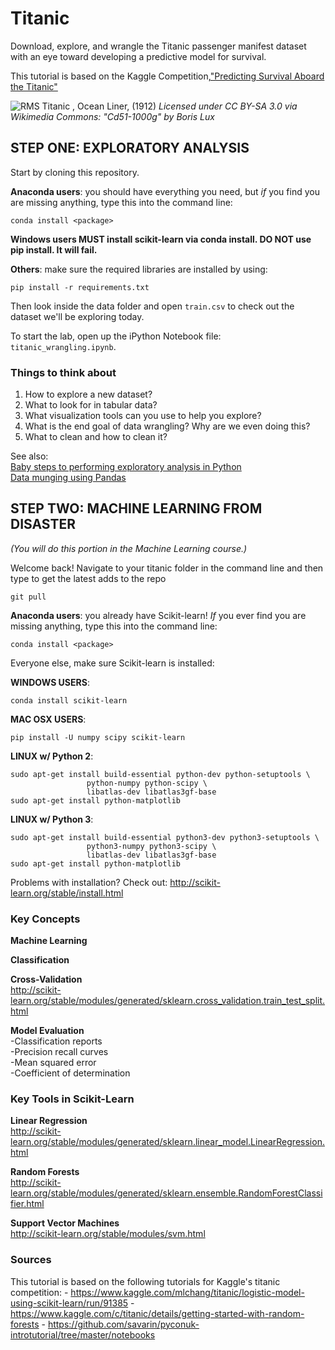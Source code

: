 # Titanic
Download, explore, and wrangle the Titanic passenger manifest dataset with an eye toward developing a predictive model for survival.

This tutorial is based on the Kaggle Competition,["Predicting Survival Aboard the Titanic"](https://www.kaggle.com/c/titanic)

![RMS Titanic , Ocean Liner, (1912)](https://github.com/georgetown-analytics/XBUS-503-01.Data_Ingestion_and_Wrangling/titanic/blob/master/images/Cd51-1000g.gif)
_Licensed under CC BY-SA 3.0 via Wikimedia Commons: "Cd51-1000g" by Boris Lux_

## STEP ONE: EXPLORATORY ANALYSIS
Start by cloning this repository.

__Anaconda users__: you should have everything you need, but _if_ you find you are missing anything, type this into the command line:

    conda install <package>

**Windows users MUST install scikit-learn via conda install. DO NOT use pip install. It will fail.**

__Others__: make sure the required libraries are installed by using:

    pip install -r requirements.txt    

Then look inside the data folder and open ```train.csv``` to check out the dataset we'll be exploring today.  

To start the lab, open up the iPython Notebook file: ```titanic_wrangling.ipynb```.


### Things to think about
1. How to explore a new dataset?
2. What to look for in tabular data?
3. What visualization tools can you use to help you explore?
4. What is the end goal of data wrangling? Why are we even doing this?
5. What to clean and how to clean it?


See also:     
[Baby steps to performing exploratory analysis in Python](http://www.analyticsvidhya.com/blog/2014/08/baby-steps-python-performing-exploratory-analysis-python/)     
[Data munging using Pandas](http://www.analyticsvidhya.com/blog/2014/09/data-munging-python-using-pandas-baby-steps-python/)


## STEP TWO: MACHINE LEARNING FROM DISASTER
_(You will do this portion in the Machine Learning course.)_      

Welcome back! Navigate to your titanic folder in the command line and then type to get the latest adds to the repo

    git pull

__Anaconda users__: you already have Scikit-learn! _If_ you ever find you are missing anything, type this into the command line:

    conda install <package>

Everyone else, make sure Scikit-learn is installed:

__WINDOWS USERS__: 

    conda install scikit-learn

__MAC OSX USERS__: 

	pip install -U numpy scipy scikit-learn

__LINUX w/ Python 2__: 	

	sudo apt-get install build-essential python-dev python-setuptools \
                     python-numpy python-scipy \
                     libatlas-dev libatlas3gf-base
	sudo apt-get install python-matplotlib

__LINUX w/ Python 3__: 

 	sudo apt-get install build-essential python3-dev python3-setuptools \
 					 python3-numpy python3-scipy \
                     libatlas-dev libatlas3gf-base
    sudo apt-get install python-matplotlib


Problems with installation? Check out: http://scikit-learn.org/stable/install.html


### Key Concepts    
__Machine Learning__    

__Classification__    

__Cross-Validation__    
http://scikit-learn.org/stable/modules/generated/sklearn.cross_validation.train_test_split.html

__Model Evaluation__    
    -Classification reports    
    -Precision recall curves    
    -Mean squared error    
    -Coefficient of determination     

### Key Tools in Scikit-Learn    
__Linear Regression__    
http://scikit-learn.org/stable/modules/generated/sklearn.linear_model.LinearRegression.html

__Random Forests__    
http://scikit-learn.org/stable/modules/generated/sklearn.ensemble.RandomForestClassifier.html

__Support Vector Machines__    
http://scikit-learn.org/stable/modules/svm.html

### Sources
This tutorial is based on the following tutorials for Kaggle's titanic competition:
    - https://www.kaggle.com/mlchang/titanic/logistic-model-using-scikit-learn/run/91385
    - https://www.kaggle.com/c/titanic/details/getting-started-with-random-forests
    - https://github.com/savarin/pyconuk-introtutorial/tree/master/notebooks